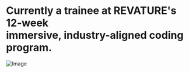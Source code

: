 # Currently a trainee at REVATURE's 12-week <br> immersive, industry-aligned coding program. 

![Image](https://media2.giphy.com/media/QNFhOolVeCzPQ2Mx85/giphy.gif)
